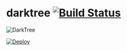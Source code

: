 # darktree [![Build Status](https://travis-ci.org/mogulla3/darktree.svg?branch=master)](https://travis-ci.org/mogulla3/darktree)

![DarkTree](https://raw.githubusercontent.com/mogulla3/darktree/master/darktree.png)

[![Deploy](https://www.herokucdn.com/deploy/button.svg)](https://heroku.com/deploy?template=https://github.com/mogulla3/darktree)
